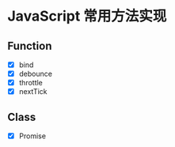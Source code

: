 # JavaScript 常用方法实现

## Function

- [x] bind
- [x] debounce
- [x] throttle
- [x] nextTick

## Class

- [x] Promise